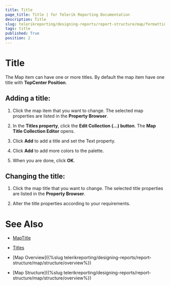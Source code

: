 ```yaml
---
title: Title
page_title: Title | for Telerik Reporting Documentation
description: Title
slug: telerikreporting/designing-reports/report-structure/map/formatting-a-map/title
tags: title
published: True
position: 2
---
```


# Title



The Map item can have one or more titles.         By default the map item have one title with __TopCenter Position__.       

## Adding a title:

1. Click the map item that you want to change.    The selected map properties are listed in the __Property Browser__.             

1. In the __Titles property__, click the __Edit Collection (…) button__.               The __Map Title Collection Editor__  opens.             

1. Click __Add__  to add a title and set the Text property.             

1. Click __Add__  to add more colors to the palette.             

1. When you are done, click __OK__.             

## Changing the title:

1. Click the map title that you want to change.    The selected title properties are listed in the __Property Browser__.             

1. Alter the title properties according to your requirements.             

# See Also
 

* [MapTitle](/reporting/api/Telerik.Reporting.MapTitle)  

* [Titles](/reporting/api/Telerik.Reporting.Map#Telerik_Reporting_Map_Titles) 

 

* [Map Overview]({%slug telerikreporting/designing-reports/report-structure/map/structure/overview%})

 

* [Map Structure]({%slug telerikreporting/designing-reports/report-structure/map/structure/overview%})

